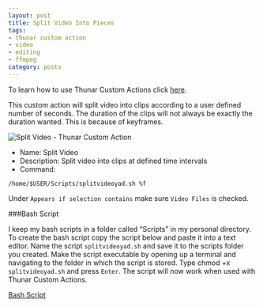 ```yaml
---
layout: post
title: Split Video Into Pieces
tags:
- thunar custom action
- video
- editing
- ffmpeg
category: posts
---
```

To learn how to use Thunar Custom Actions click [here](http://birchwell.github.io/posts/tutorial-convert-video-to-avi/).

This custom action will split video into clips according to a user defined number of seconds. The duration of the clips will not always be exactly the duration wanted. This is because of keyframes.

![Split Video - Thunar Custom Action](http://i.imgur.com/DzqyJKr.png)

* Name: Split Video
* Description: Split video into clips at defined time intervals
* Command: 

`/home/$USER/Scripts/splitvideoyad.sh %f`

Under `Appears if selection contains` make sure `Video Files` is checked.

###Bash Script

I keep my bash scripts in a folder called “Scripts” in my personal directory. To create the bash script copy the script below and paste it into a text editor. Name the script `splitvideoyad.sh` and save it to the scripts folder you created. Make the script executable by opening up a terminal and navigating to the folder in which the script is stored. Type chmod +x `splitvideoyad.sh` and press `Enter`. The script will now work when used with Thunar Custom Actions.

[Bash Script](http://gist.github.com/Birchwell/dba79f7289c3154decef)
